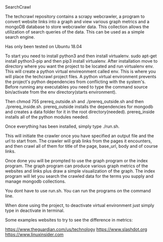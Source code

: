 SearchCrawl

The techcrawl repository contains a scrapy webcrawler, a program to convert website links into a graph and view various graph metrics and a mongoDB database to store webcrawler data. This collection allows the utilization
of search queries of the data. This can be used as a simple search engine. 

Has only been tested on Ubuntu 18.04

To start you need to install python3 and then install virtualenv.
sudo apt-get install python3-pip and then pip3 install virtualenv.
After installation move to directory where you want the project to be located and run virtualenv env.
This will create a python virtual envireonment called env.
This is where you will place the techcrawl project files.
A python virtual environment prevents the project's python dependencies from conflicting with the system's.
Before running any executables you need to type the command source bin/activate from the env directory(starts environment).

Then chmod 755 prereq_outside.sh and ./prereq_outside.sh and then ./prereq_inside.sh.
prereq_outside installs the dependencies for mongodb and creates a data folder for it in the root directory(needed).
prereq_inside installs all of the python modules needed.

Once everything has been installed, simply type ./run.sh.

This will initiate the crawler once you have specified an output file and the url to start from.
The crawler will grab links from the pages it encounters, and then crawl all of them for 
title of the page, base_url, body and of course links.

Once done you will be prompted to use the graph program or the index program. The graph program can
produce various graph metrics of the websites and links plus draw a simple visualization of the graph.
The index program will let you search the crawled data for the terms you supply and manage mongodb collections. 

You dont have to use run.sh. You can run the programs on the command line.

When done using the project, to deactivate virtual environment just simply type in deactivate in terminal.


Some examples websites to try to see the difference in metrics:

https://www.theguardian.com/us/technology
https://www.slashdot.org
https://www.linuxinsider.com

